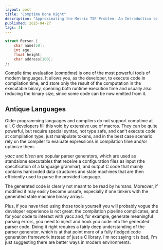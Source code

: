 ```yaml
---
layout: post
title: "Comptime Done Right"
description: "Approximating the Metric TSP Problem: An Introduction to Combinatorial Optimization."
published: 2025-04-27
tags: []
---
```


<script>
//   import Highlight, { LineNumbers } from "svelte-highlight";
//   import c from "svelte-highlight/languages/c";
//   import "svelte-highlight/styles/edge-dark.css";

  const code = "struct Person {
    char name[50];
    int age;
    float height;
    char address[100];
};";
</script>

<!-- <Highlight language={c} {code} let:highlighted>
  <LineNumbers {highlighted} hideBorder />
</Highlight> -->

```c title="SADA"
struct Person {
    char name[50];
    int age;
    float height;
    char address[100];
};
```

Compile time evaluation (*comptime*) is one of the most powerful tools of modern languages. It allows you, as the developer, to execute code in compilation time, and store only the result of the computation in the executable binary, spearing both runtime execution time and usually also reducing the binary size, since some code can be now emitted from it.

## Antique Languages

Older programming languages and compilers do not support comptime at all. C developers fill this void by extensive use of macros. They can be quite powerful, but require special syntax, not type safe, and can't execute code at compilation type, just manipulate tokens, and in the best case scenario rely on the compiler to evaluate expressions in compilation time and/or optimize them.


<!-- macro def in the kernel -->

*yacc* and *bison* are popular parser generators, which are used as standalone executables that receive a configuration files as input (the specification of a language grammar), and output C code that mainly contains hardcoded data structures and state machines that are then efficiently used to parse the provided language.

<!-- example of yacc output -->

The generated code is clearly not meant to be read by humans. Moreover, if modified it may easily become unsafe, especially if one tinkers with the generated state machine binary arrays.

Plus, if you have tried using those tools yourself you will probably vogue the developer experience is not great: the compilation pipeline complicates, and for your code to interact with yacc and, for example, generate meaningful parsing errors, you need to inject and hook you code into the generated parser code. Doing it right requires a fairly deep understanding of the parser generator, which is at that point more of a fully fledged code generation framework instead of just a C library. I'm not saying it is bad, I'm just suggesting there are better ways in modern environments.
